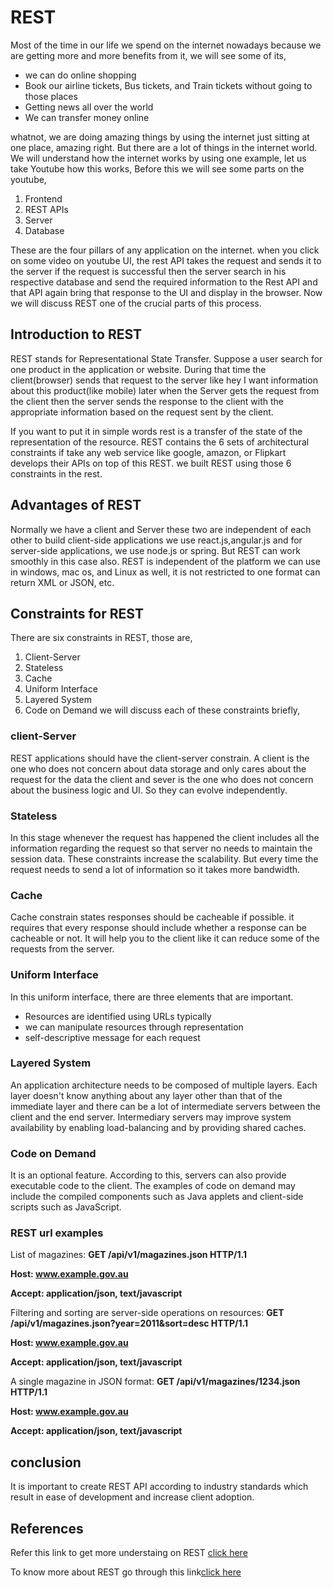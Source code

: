 
# REST

Most of the time in our life we spend on the internet nowadays because we are getting more and more benefits from it, we will see some of its,
- we can do online shopping
- Book our airline tickets, Bus tickets, and Train tickets without going to those places
- Getting news all over the world
- We can transfer money online

whatnot, we are doing amazing things by using the internet just sitting at one place, amazing right. But there are a lot of things in the internet world.
We will understand how the internet works by using one example, let us take Youtube how this works, Before this we will see some parts on the youtube,
1. Frontend
2. REST APIs
3. Server
4. Database

These are the four pillars of any application on the internet. when you click on some video on youtube UI, the rest API takes the request and sends it to the server if the request is successful then the server search in his respective database and send the required information to the Rest API and that API again bring that response to the UI and display in the browser.
Now we will discuss REST one of the crucial parts of this process.

## Introduction to REST

REST stands for Representational State Transfer. Suppose a user search for one product in the application or website. During that time the client(browser) sends that request to the server like hey I want information about this product(like mobile) later when the Server gets the request from the client then the server sends the response to the client with the appropriate information based on the request sent by the client.

If you want to put it in simple words rest is a transfer of the state of the representation of the resource.
REST contains the 6 sets of architectural constraints if take any web service like google, amazon, or Flipkart develops their APIs on top of this REST. we built REST using those 6 constraints in the rest.

## Advantages of REST
Normally we have a client and Server these two are independent of each other to build client-side applications we use react.js,angular.js and for server-side applications, we use node.js or spring. But REST can work smoothly in this case also.
REST is independent of the platform we can use in windows, mac os, and Linux as well, it is not restricted to one format can return XML or JSON, etc.
## Constraints for REST
There are six constraints in REST, those are,
1. Client-Server
2. Stateless
3. Cache
4. Uniform Interface
5. Layered System
6. Code on Demand
we will discuss each of these constraints briefly,
### client-Server
REST applications should have the client-server constrain. A client is the one who does not concern about data storage and only cares about the request for the data the client and sever is the one who does not concern about the business logic and UI. So they can evolve independently.
### Stateless
In this stage whenever the request has happened the client includes all the information regarding the request so that server no needs to maintain the session data. These constraints increase the scalability.
But every time the request needs to send a lot of information so it takes more bandwidth.
### Cache
Cache constrain states responses should be cacheable if possible. it requires that every response should include whether a response can be cacheable or not. It will help you to the client like it can reduce some of the requests from the server.
### Uniform Interface
In this uniform interface, there are three elements that are important.
- Resources are identified using URLs typically
- we can manipulate resources through representation
- self-descriptive message for each request
### Layered System
An application architecture needs to be composed of multiple layers. Each layer doesn't know anything about any layer other than that of the immediate layer and there can be a lot of intermediate servers between the client and the end server. Intermediary servers may improve system availability by enabling load-balancing and by providing shared caches.
### Code on Demand
It is an optional feature. According to this, servers can also provide executable code to the client. The examples of code on demand may include the compiled components such as Java applets and client-side scripts such as JavaScript.
### REST url examples 

List of magazines:
**GET /api/v1/magazines.json HTTP/1.1**

**Host: www.example.gov.au**

**Accept: application/json, text/javascript**

Filtering and sorting are server-side operations on resources:
**GET /api/v1/magazines.json?year=2011&sort=desc HTTP/1.1**

**Host: www.example.gov.au**

**Accept: application/json, text/javascript**

A single magazine in JSON format:
**GET /api/v1/magazines/1234.json HTTP/1.1**

**Host: www.example.gov.au**

**Accept: application/json, text/javascript**

## conclusion
It is important to create REST API according to industry standards which result in ease of development and increase client adoption.
## References

Refer this link to get more understaing on REST [click here](https://www.geeksforgeeks.org/rest-api-architectural-constraints/)

To know more about REST go through this link[click here](https://youtube.com/playlist?list=PLWPirh4EWFpGRdVZcQCzeTXFBNSTDAdQX)






